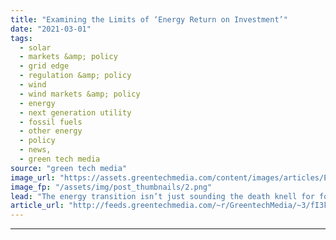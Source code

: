 ```yaml
---
title: "Examining the Limits of ‘Energy Return on Investment’"
date: "2021-03-01"
tags: 
  - solar
  - markets &amp; policy
  - grid edge
  - regulation &amp; policy
  - wind
  - wind markets &amp; policy
  - energy
  - next generation utility
  - fossil fuels
  - other energy
  - policy
  - news,
  - green tech media
source: "green tech media"
image_url: "https://assets.greentechmedia.com/content/images/articles/Earth_Wind_and_Solar_2_XL.png"
image_fp: "/assets/img/post_thumbnails/2.png"
lead: "The energy transition isn’t just sounding the death knell for fossil fuels. According to some experts, it has also revealed flaws in an idea that has bugged some academics for decades -  As we move to less energy-dense fuels, could we end up without en ..."
article_url: "http://feeds.greentechmedia.com/~r/GreentechMedia/~3/fI3kqdpkG9o/examining-the-limits-of-energy-return-on-investment"
---
```


---
